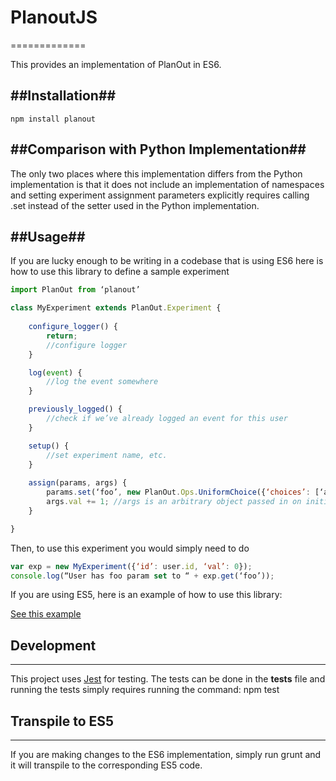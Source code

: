 # PlanoutJS #
=============


This provides an implementation of PlanOut in ES6.

##Installation##
-----------
```
npm install planout
```

##Comparison with Python Implementation##
-----

The only two places where this implementation differs from the Python implementation is that it does not include an implementation of namespaces and setting experiment assignment parameters explicitly requires calling .set instead of the setter used in the Python implementation.

##Usage##
-----

If you are lucky enough to be writing in a codebase that is using ES6 here is how to use this library to define a sample experiment

```javascript
import PlanOut from ‘planout’

class MyExperiment extends PlanOut.Experiment {
	
	configure_logger() {
		return;
		//configure logger
	}

	log(event) {
		//log the event somewhere
	}

	previously_logged() {
		//check if we’ve already logged an event for this user
	}

	setup() {
		//set experiment name, etc.
	}
	
	assign(params, args) {
		params.set(‘foo’, new PlanOut.Ops.UniformChoice({‘choices’: [‘a’, ‘b’], ‘unit’: args.id});
		args.val += 1; //args is an arbitrary object passed in on initialization
	}

}
```

Then, to use this experiment you would simply need to do 

```javascript
var exp = new MyExperiment({‘id’: user.id, ‘val’: 0});
console.log(“User has foo param set to “ + exp.get(‘foo’));
```

If you are using ES5, here is an example of how to use this library: 

[See this example](examples/sample_planout_es5.js)


## Development ##
----- 

This project uses [Jest](https://facebook.github.io/jest/) for testing. The tests can be done in the __tests__ file and running the tests simply requires running the command: npm test

## Transpile to ES5 ##
-----

If you are making changes to the ES6 implementation, simply run grunt and it will transpile to the corresponding ES5 code.




	
